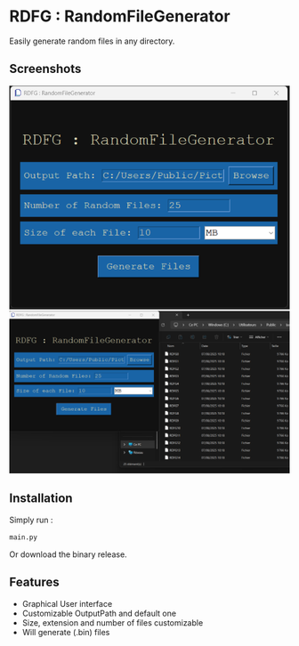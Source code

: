 
# RDFG : RandomFileGenerator

Easily generate random files in any directory.

## Screenshots

![App Screenshot](showcase1.png)
![App Screenshot](showcase2.png)

## Installation

Simply run :

```bash
main.py
```
Or download the binary release.

## Features

- Graphical User interface
- Customizable OutputPath and default one
- Size, extension and
  number of files customizable
- Will generate (.bin) files

